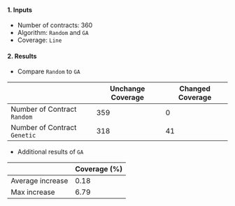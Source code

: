 #### 1. Inputs

- Number of contracts: 360
- Algorithm: `Random` and `GA`
- Coverage: `Line`

#### 2. Results

- Compare `Random` to `GA`

|                              | Unchange Coverage | Changed Coverage |
| ---------------------------- | ----------------- | ---------------- |
| Number of Contract `Random`  | 359               | 0                |
| Number of Contract `Genetic` | 318               | 41               |

- Additional results of `GA`

|                           | Coverage (%) |
| ------------------------- | ------------ |
| Average increase          | 0.18         |
| Max increase              | 6.79         |

